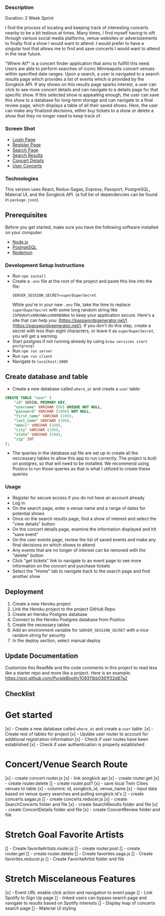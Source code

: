### Description
Duration: 2 Week Sprint

I find the process of locating and keeping track of interesting concerts nearby to be a bit tedious at times. Many times, I find myself having to sift through various social media platforms, venue websites or adversizements to finally find a show I would want to attend. I would prefer to have a singular tool that allows me to find and save concerts I would want to attend in the near future.

"Where At?" is a concert finder application that aims to fullfill this need. Users are able to perform searches of iconic Minneapolis concert venues within specified date ranges. Upon a search, a user is navigated to a search results page which provides a list of events which is provided by the Songkick API. If any shows on this results page sparks interest, a user can click to see more concert details and can navigate to a details page for that specific show. If this selected show is appealling enough, the user can save this show to a database for long-term storage and can navigate to a final review page, which displays a table of all their saved shows. Here, the user can make any finalized decisions, either buy tickets to a show or delete a show that they no longer need to keep track of.

### Screen Shot
- [Login Page](public/images/LoginPage.jpg)
- [Register Page](public/images/RegisterPage.jpg)
- [Search Page](public/images/SearchPage.jpg)
- [Search Results](public/images/SearchResults.jpg)
- [Concert Details](public/images/ConcertDetails.jpg)
- [User Concerts](public/images/UserConcerts.jpg)

### Technologies
This version uses React, Redux-Sagas, Express, Passport, PostgreSQL, Material UI, and the Songkick API. 
(a full list of dependencies can be found in `package.json`).

## Prerequisites

Before you get started, make sure you have the following software installed on your computer:

- [Node.js](https://nodejs.org/en/)
- [PostrgeSQL](https://www.postgresql.org/)
- [Nodemon](https://nodemon.io/)

### Development Setup Instructions

- Run `npm install`
- Create a `.env` file at the root of the project and paste this line into the file:
  ```
  SERVER_SESSION_SECRET=superDuperSecret
  ```
  While you're in your new `.env` file, take the time to replace `superDuperSecret` with some long random string like `25POUbVtx6RKVNWszd9ERB9Bb6` to keep your application secure. Here's a site that can help you: [https://passwordsgenerator.net/](https://passwordsgenerator.net/). If you don't do this step, create a secret with less than eight characters, or leave it as `superDuperSecret`, you will get a warning.
- Start postgres if not running already by using `brew services start postgresql`
- Run `npm run server`
- Run `npm run client`
- Navigate to `localhost:3000`

## Create database and table

- Create a new database called `where_at` and create a `user` table:

```SQL
CREATE TABLE "user" (
    "id" SERIAL PRIMARY KEY,
    "username" VARCHAR (80) UNIQUE NOT NULL,
    "password" VARCHAR (1000) NOT NULL,
    "first_name" VARCHAR (100),
    "last_name" VARCHAR (100),
    "email" VARCHAR (100),
    "city" VARCHAR (100),
    "state" VARCHAR (100),
    "zip" INT
);
```
- The queries in the database.sql file are set up to create all the neccessary tables to allow this app to run correctly. The project is built on postgres, so that will need to be installed. We recommend using Postico to run those queries as that is what I utilized to create these queries

### Usage
- Register for secure access if you do not have an account already
- Log in
- On the search page, enter a venue name and a range of dates for potential shows
- Once on the search results page, find a show of interest and select the "view details" button
- On the concert details page, examine the information displayed and hit "save event"
- On the user events page, review the list of saved events and make any final decisions on which shows to attend
- Any events that are no longer of interest can be removed with the "delete" button
- Click "get tickets" link to navigate to an event page to see more information on the concert and purchase tickets
- Select the "Home" tab to navigate back to the search page and find another show 

## Deployment

1. Create a new Heroku project
1. Link the Heroku project to the project GitHub Repo
1. Create an Heroku Postgres database
1. Connect to the Heroku Postgres database from Postico
1. Create the necessary tables
1. Add an environment variable for `SERVER_SESSION_SECRET` with a nice random string for security
1. In the deploy section, select manual deploy

## Update Documentation

Customize this ReadMe and the code comments in this project to read less like a starter repo and more like a project. Here is an example: https://gist.github.com/PurpleBooth/109311bb0361f32d87a2


## Checklist

# Get started
[x] - Create a new database called `where_at` and create a `user` table:
[x] - Create rest of tables for project
[x] - Update user router to account for additional registration information
[x] - Check if user routes have been established
[x] - Check if user authentication is properly established


# Concert/Venue Search Route
[x] - create concert.router.js
  [x] - link songkick api
  [x] - create router.get
  [x] - create router.delete
  [] - create router.put?
[x] - save local Twin Cities venues to table
  [x] - columns: id, songkick_id, venue_name
  [x] - input data based on venue query searches and pulling songkick id's
[] - create concerts.sagas.js
[] - create concerts.reducer.js
[x] - create SearchConcerts folder and file
[x] - create SearchResults folder and file
[x] - create ConcertDetails folder and file
[x] - create ConcertReview folder and file

# Stretch Goal Favorite Artists
[] - Create favoriteArtists.router.js
  [] - create router.post
  [] - create router.get
  [] - create router.delete
[] - Create favorites.saga.js
[] - Create favorites.reducer.js
[] - Create FavoriteArtist folder and file

# Stretch Miscelaneous Features
[x] - Event URL enable click action and navigation to event page
[] - Link Spotify to Sign Up page
  [] - linked users can bypass search page and navigate to results based on Spotify interests
[] - Display map of concerts search page
[] - Material UI styling